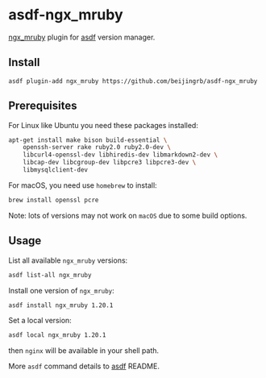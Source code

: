 # asdf-ngx_mruby

[ngx_mruby](https://github.com/matsumotory/ngx_mruby) plugin for [asdf](https://github.com/asdf-vm/asdf) version manager.

## Install

```shell
asdf plugin-add ngx_mruby https://github.com/beijingrb/asdf-ngx_mruby
```

## Prerequisites

For Linux like Ubuntu you need these packages installed:

```bash
apt-get install make bison build-essential \
    openssh-server rake ruby2.0 ruby2.0-dev \
    libcurl4-openssl-dev libhiredis-dev libmarkdown2-dev \
    libcap-dev libcgroup-dev libpcre3 libpcre3-dev \
    libmysqlclient-dev
```

For macOS, you need use `homebrew` to install:

```bash
brew install openssl pcre
```

Note: lots of versions may not work on `macOS` due to some build options.

## Usage

List all available `ngx_mruby` versions:

```bash
asdf list-all ngx_mruby
```

Install one version of `ngx_mruby`:

```bash
asdf install ngx_mruby 1.20.1
```

Set a local version:

```bash
asdf local ngx_mruby 1.20.1
```

then `nginx` will be available in your shell path.

More `asdf` command details to [asdf](https://github.com/asdf-vm/asdf) README.

